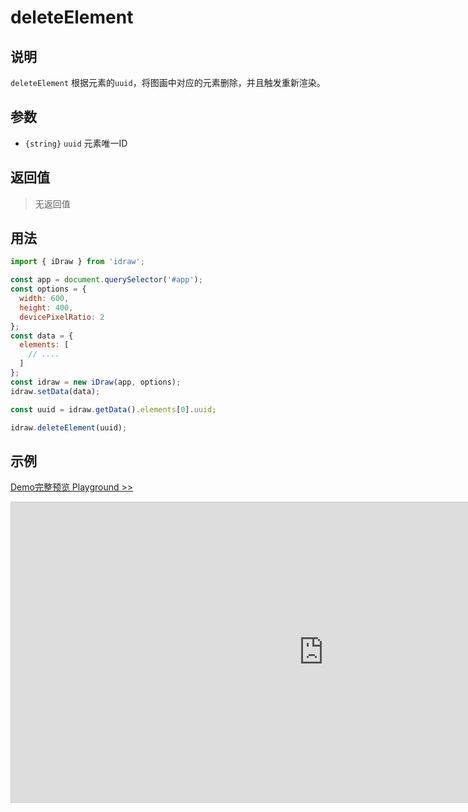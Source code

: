 # deleteElement

## 说明

`deleteElement` 根据元素的`uuid`，将图画中对应的元素删除，并且触发重新渲染。

## 参数

- `{string}` `uuid` 元素唯一ID

## 返回值

> 无返回值

## 用法

```js
import { iDraw } from 'idraw';

const app = document.querySelector('#app');
const options = {
  width: 600,
  height: 400,
  devicePixelRatio: 2
};
const data = {
  elements: [
    // ....
  ]
};
const idraw = new iDraw(app, options);
idraw.setData(data);

const uuid = idraw.getData().elements[0].uuid;

idraw.deleteElement(uuid);
```

## 示例

[Demo完整预览 Playground >>](https://idraw.js.org/playground/?demo=api-deleteElement)

<iframe class="idraw-playground-preview" 
  src="https://idraw.js.org/playground/?demo=api-deleteElement&header=false&sider=false&default-editor-split=50" 
  width="1000" height="480" frameborder="no" border="0"
  style="border: 1px solid #cecece; margin: 0px auto;"
></iframe>
